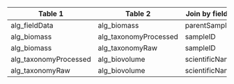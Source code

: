 |Table 1|Table 2|Join by field(s)|
|---------------------|---------------------|--------------|
|alg_fieldData|alg_biomass|parentSampleID|
|alg_biomass|alg_taxonomyProcessed|sampleID|
|alg_biomass|alg_taxonomyRaw|sampleID|
|alg_taxonomyProcessed|alg_biovolume|scientificName|
|alg_taxonomyRaw|alg_biovolume|scientificName|
